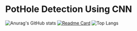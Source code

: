 
# PotHole Detection Using CNN

![Anurag's GitHub stats](https://github-readme-stats.vercel.app/api?username=DakshPrajapati-X&show_icons=true&hide=contribs,prs&theme=dark)
[![Readme Card](https://github-readme-stats.vercel.app/api/pin/?username=DakshPrajapati-X&repo=potholedetection&theme=dark)](https://github.com/DakshPrajapati-X/potholedetection)
![Top Langs](https://github-readme-stats.vercel.app/api/top-langs/?username=DakshPrajapati-X&layout=donut&exclude_repo=voicenoteapp,DakshPrajapati-X.github.io&theme=dark&langs_count=8)

